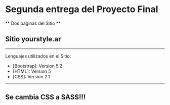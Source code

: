 # Segunda entrega del Proyecto Final
** Dos paginas del Sitio **
## Sitio yourstyle.ar
***
Lenguajes utilizados en el Sitio:
* [Bootstrap]: Version 5.2
* [HTML]: Version 5
* [CSS]: Version 2.1
***
## Se cambia CSS a SASS!!!
